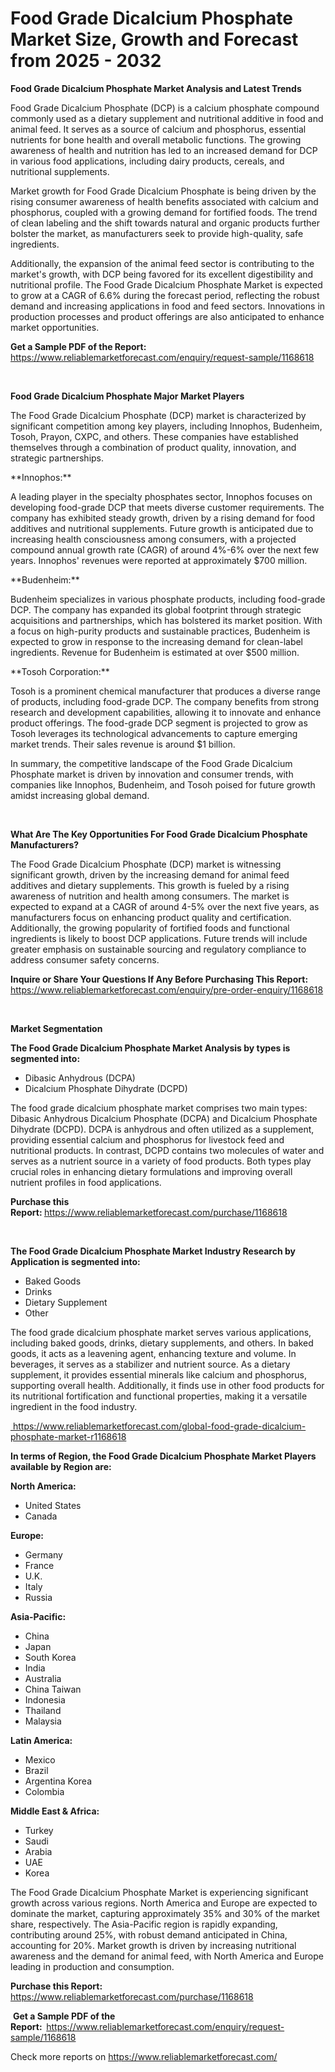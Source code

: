 <p><h1>Food Grade Dicalcium Phosphate Market Size, Growth and Forecast from 2025 - 2032</h1></p><p><strong>Food Grade Dicalcium Phosphate Market Analysis and Latest Trends</strong></p>
<p><p>Food Grade Dicalcium Phosphate (DCP) is a calcium phosphate compound commonly used as a dietary supplement and nutritional additive in food and animal feed. It serves as a source of calcium and phosphorus, essential nutrients for bone health and overall metabolic functions. The growing awareness of health and nutrition has led to an increased demand for DCP in various food applications, including dairy products, cereals, and nutritional supplements.</p><p>Market growth for Food Grade Dicalcium Phosphate is being driven by the rising consumer awareness of health benefits associated with calcium and phosphorus, coupled with a growing demand for fortified foods. The trend of clean labeling and the shift towards natural and organic products further bolster the market, as manufacturers seek to provide high-quality, safe ingredients.</p><p>Additionally, the expansion of the animal feed sector is contributing to the market's growth, with DCP being favored for its excellent digestibility and nutritional profile. The Food Grade Dicalcium Phosphate Market is expected to grow at a CAGR of 6.6% during the forecast period, reflecting the robust demand and increasing applications in food and feed sectors. Innovations in production processes and product offerings are also anticipated to enhance market opportunities.</p></p>
<p><strong>Get a Sample PDF of the Report:&nbsp;</strong> <a href="https://www.reliablemarketforecast.com/enquiry/request-sample/1168618?utm_campaign=3431&utm_medium=2&utm_source=Github&utm_content=ia&utm_term=29032025&utm_id=food-grade-dicalcium-phosphate">https://www.reliablemarketforecast.com/enquiry/request-sample/1168618</a></p>
<p>&nbsp;</p>
<p><strong>Food Grade Dicalcium Phosphate Major Market Players</strong></p>
<p><p>The Food Grade Dicalcium Phosphate (DCP) market is characterized by significant competition among key players, including Innophos, Budenheim, Tosoh, Prayon, CXPC, and others. These companies have established themselves through a combination of product quality, innovation, and strategic partnerships.</p><p>**Innophos:**</p><p>A leading player in the specialty phosphates sector, Innophos focuses on developing food-grade DCP that meets diverse customer requirements. The company has exhibited steady growth, driven by a rising demand for food additives and nutritional supplements. Future growth is anticipated due to increasing health consciousness among consumers, with a projected compound annual growth rate (CAGR) of around 4%-6% over the next few years. Innophos' revenues were reported at approximately $700 million.</p><p>**Budenheim:**</p><p>Budenheim specializes in various phosphate products, including food-grade DCP. The company has expanded its global footprint through strategic acquisitions and partnerships, which has bolstered its market position. With a focus on high-purity products and sustainable practices, Budenheim is expected to grow in response to the increasing demand for clean-label ingredients. Revenue for Budenheim is estimated at over $500 million.</p><p>**Tosoh Corporation:**</p><p>Tosoh is a prominent chemical manufacturer that produces a diverse range of products, including food-grade DCP. The company benefits from strong research and development capabilities, allowing it to innovate and enhance product offerings. The food-grade DCP segment is projected to grow as Tosoh leverages its technological advancements to capture emerging market trends. Their sales revenue is around $1 billion.</p><p>In summary, the competitive landscape of the Food Grade Dicalcium Phosphate market is driven by innovation and consumer trends, with companies like Innophos, Budenheim, and Tosoh poised for future growth amidst increasing global demand.</p></p>
<p>&nbsp;</p>
<p><strong>What Are The Key Opportunities For Food Grade Dicalcium Phosphate Manufacturers?</strong></p>
<p><p>The Food Grade Dicalcium Phosphate (DCP) market is witnessing significant growth, driven by the increasing demand for animal feed additives and dietary supplements. This growth is fueled by a rising awareness of nutrition and health among consumers. The market is expected to expand at a CAGR of around 4-5% over the next five years, as manufacturers focus on enhancing product quality and certification. Additionally, the growing popularity of fortified foods and functional ingredients is likely to boost DCP applications. Future trends will include greater emphasis on sustainable sourcing and regulatory compliance to address consumer safety concerns.</p></p>
<p><strong>Inquire or Share Your Questions If Any Before Purchasing This Report:</strong> <a href="https://www.reliablemarketforecast.com/enquiry/pre-order-enquiry/1168618?utm_campaign=3431&utm_medium=2&utm_source=Github&utm_content=ia&utm_term=29032025&utm_id=food-grade-dicalcium-phosphate">https://www.reliablemarketforecast.com/enquiry/pre-order-enquiry/1168618</a></p>
<p>&nbsp;</p>
<p><strong>Market Segmentation</strong></p>
<p><strong>The Food Grade Dicalcium Phosphate Market Analysis by types is segmented into:</strong></p>
<p><ul><li>Dibasic Anhydrous (DCPA)</li><li>Dicalcium Phosphate Dihydrate (DCPD)</li></ul></p>
<p><p>The food grade dicalcium phosphate market comprises two main types: Dibasic Anhydrous Dicalcium Phosphate (DCPA) and Dicalcium Phosphate Dihydrate (DCPD). DCPA is anhydrous and often utilized as a supplement, providing essential calcium and phosphorus for livestock feed and nutritional products. In contrast, DCPD contains two molecules of water and serves as a nutrient source in a variety of food products. Both types play crucial roles in enhancing dietary formulations and improving overall nutrient profiles in food applications.</p></p>
<p><strong>Purchase this Report:&nbsp;</strong><a href="https://www.reliablemarketforecast.com/purchase/1168618?utm_campaign=3431&utm_medium=2&utm_source=Github&utm_content=ia&utm_term=29032025&utm_id=food-grade-dicalcium-phosphate">https://www.reliablemarketforecast.com/purchase/1168618</a></p>
<p>&nbsp;</p>
<p><strong>The Food Grade Dicalcium Phosphate Market Industry Research by Application is segmented into:</strong></p>
<p><ul><li>Baked Goods</li><li>Drinks</li><li>Dietary Supplement</li><li>Other</li></ul></p>
<p><p>The food grade dicalcium phosphate market serves various applications, including baked goods, drinks, dietary supplements, and others. In baked goods, it acts as a leavening agent, enhancing texture and volume. In beverages, it serves as a stabilizer and nutrient source. As a dietary supplement, it provides essential minerals like calcium and phosphorus, supporting overall health. Additionally, it finds use in other food products for its nutritional fortification and functional properties, making it a versatile ingredient in the food industry.</p></p>
<p><a href="https://www.reliablemarketforecast.com/global-food-grade-dicalcium-phosphate-market-r1168618?utm_campaign=3431&utm_medium=2&utm_source=Github&utm_content=ia&utm_term=29032025&utm_id=food-grade-dicalcium-phosphate">&nbsp;https://www.reliablemarketforecast.com/global-food-grade-dicalcium-phosphate-market-r1168618</a></p>
<p><strong>In terms of Region, the Food Grade Dicalcium Phosphate Market Players available by Region are:</strong></p>
<p>
    <p> <strong> North America: </strong>
        <ul>
            <li>United States</li>
            <li>Canada</li>
        </ul>
        </p> 
    <p> <strong> Europe: </strong>
        <ul>
            <li>Germany</li>
            <li>France</li>
            <li>U.K.</li>
            <li>Italy</li>
            <li>Russia</li>
        </ul>
        </p> 
    <p> <strong> Asia-Pacific: </strong>
        <ul>
            <li>China</li>
            <li>Japan</li>
            <li>South Korea</li>
            <li>India</li>
            <li>Australia</li>
            <li>China Taiwan</li>
            <li>Indonesia</li>
            <li>Thailand</li>
            <li>Malaysia</li>
        </ul>
        </p> 
    <p> <strong> Latin America: </strong>
        <ul>
            <li>Mexico</li>
            <li>Brazil</li>
            <li>Argentina Korea</li>
            <li>Colombia</li>
        </ul>
        </p> 
    <p> <strong> Middle East & Africa: </strong>
        <ul>
            <li>Turkey</li>
            <li>Saudi</li>
            <li>Arabia</li>
            <li>UAE</li>
            <li>Korea</li>
        </ul>
    </p>
    </p>
<p><p>The Food Grade Dicalcium Phosphate Market is experiencing significant growth across various regions. North America and Europe are expected to dominate the market, capturing approximately 35% and 30% of the market share, respectively. The Asia-Pacific region is rapidly expanding, contributing around 25%, with robust demand anticipated in China, accounting for 20%. Market growth is driven by increasing nutritional awareness and the demand for animal feed, with North America and Europe leading in production and consumption.</p></p>
<p><strong>Purchase this Report: </strong><a href="https://www.reliablemarketforecast.com/purchase/1168618?utm_campaign=3431&utm_medium=2&utm_source=Github&utm_content=ia&utm_term=29032025&utm_id=food-grade-dicalcium-phosphate">https://www.reliablemarketforecast.com/purchase/1168618</a></p>
<p>&nbsp;<strong>Get a Sample PDF of the Report:&nbsp;&nbsp;</strong><a href="https://www.reliablemarketforecast.com/enquiry/request-sample/1168618?utm_campaign=3431&utm_medium=2&utm_source=Github&utm_content=ia&utm_term=29032025&utm_id=food-grade-dicalcium-phosphate">https://www.reliablemarketforecast.com/enquiry/request-sample/1168618</a></p>
<p><strong></strong></p>
<p>Check more reports on <a href="https://www.reliablemarketforecast.com/?utm_campaign=3431&utm_medium=2&utm_source=Github&utm_content=ia&utm_term=29032025&utm_id=food-grade-dicalcium-phosphate">https://www.reliablemarketforecast.com/</a></p>